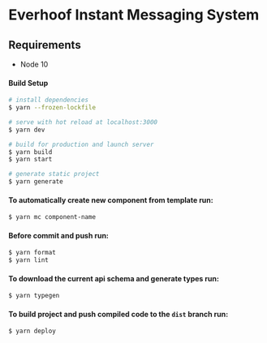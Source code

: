 # Everhoof Instant Messaging System

## Requirements

* Node 10

#### Build Setup

```bash
# install dependencies
$ yarn --frozen-lockfile

# serve with hot reload at localhost:3000
$ yarn dev

# build for production and launch server
$ yarn build
$ yarn start

# generate static project
$ yarn generate
```

#### To automatically create new component from template run:
```bash
$ yarn mc component-name
```

#### Before commit and push run:
```bash
$ yarn format
$ yarn lint
```

#### To download the current api schema and generate types run:
```bash
$ yarn typegen
```

#### To build project and push compiled code to the `dist` branch run:
```bash
$ yarn deploy
``` 
